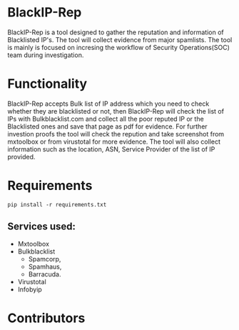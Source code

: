 # BlackIP-Rep
BlackIP-Rep is a tool designed to gather the reputation and information of Blacklisted IP's. The tool will collect evidence from major spamlists. The tool is mainly is focused on incresing the workflow of Security Operations(SOC) team during investigation. 

# Functionality
BlackIP-Rep accepts Bulk list of IP address which you need to check whether they are blacklisted or not, then BlackIP-Rep will check the list of IPs with Bulkblacklist.com and collect all the poor reputed IP or the Blacklisted ones and save that page as pdf for evidence. For further investion proofs the tool will check the repution and take screenshot from mxtoolbox or from virustotal  for more evidence. The tool will also collect information such as the location, ASN, Service Provider of the list of IP provided.



# Requirements
```
pip install -r requirements.txt
```


## Services used:
* Mxtoolbox
* Bulkblacklist
  * Spamcorp,
  * Spamhaus,
  * Barracuda.
* Virustotal
* Infobyip




# Contributors
